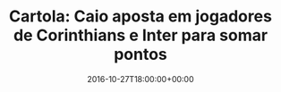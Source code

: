 ---
layout: post
title: "Cartola: Caio aposta em jogadores de Corinthians e Inter para somar pontos"
date: 2016-10-27T18:00:00+00:00
external_link: "http://globoesporte.globo.com/opiniao/caio-ribeiro/noticia/2016/10/cartola-caio-aposta-em-jogadores-de-corinthians-e-inter-para-somar-pontos.html"
categories: news globo.com
---